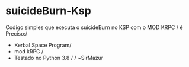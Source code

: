 # suicideBurn-Ksp
Codigo simples que executa o suicideBurn no KSP com o MOD KRPC /
é Preciso:/
- Kerbal Space Program/
- mod kRPC /
- Testado no Python 3.8 /
/
~SirMazur
